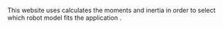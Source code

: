 This website uses calculates the moments and inertia in order to select which robot model fits the application
.